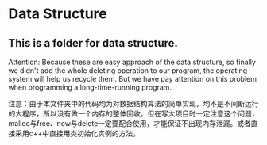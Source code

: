 # Data Structure
## This is a folder for data structure.
Attention: Because these are easy approach of the data structure, so finally we didn't add the whole deleting operation to our program, the operating system will help us recycle them. But we have pay attention on this problem when programming a long-time-running program.

注意：由于本文件夹中的代码均为对数据结构算法的简单实现，均不是不间断运行的大程序，所以没有做一个内存的整体回收。但在写大项目时一定注意这个问题，malloc与free、new与delete一定要配合使用，才能保证不出现内存泄漏。或者直接采用c++中直接用类初始化实例的方法。
